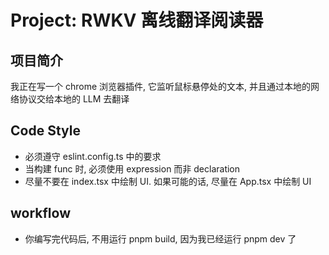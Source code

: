 # Project: RWKV 离线翻译阅读器

## 项目简介

我正在写一个 chrome 浏览器插件, 它监听鼠标悬停处的文本, 并且通过本地的网络协议交给本地的 LLM 去翻译

## Code Style

- 必须遵守 eslint.config.ts 中的要求
- 当构建 func 时, 必须使用 expression 而非 declaration
- 尽量不要在 index.tsx 中绘制 UI. 如果可能的话, 尽量在 App.tsx 中绘制 UI


## workflow

- 你编写完代码后, 不用运行 pnpm build, 因为我已经运行 pnpm dev 了
